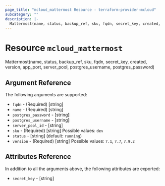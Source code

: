 ```yaml
---
page_title: "mcloud_mattermost Resource - terraform-provider-mcloud"
subcategory: ""
description: |-
  Mattermost(name, status, backup_ref, sku, fqdn, secret_key, created, version, app_port, server_pool, postgres_username, postgres_password)
---
```


# Resource `mcloud_mattermost`

Mattermost(name, status, backup_ref, sku, fqdn, secret_key, created, version, app_port, server_pool, postgres_username, postgres_password)



## Argument Reference

The following arguments are supported:

- `fqdn` - (Required) [string]  
- `name` - (Required) [string]  
- `postgres_password` - [string]  
- `postgres_username` - [string]  
- `server_pool_id` - [string]  
- `sku` - (Required) [string] Possible values: `dev` 
- `status` - [string]   (default: `running`)
- `version` - (Required) [string] Possible values: `7.1`, `7.7`, `7.9.2` 

## Attributes Reference

In addition to all the arguments above, the following attributes are exported:

- `secret_key` - [string] 